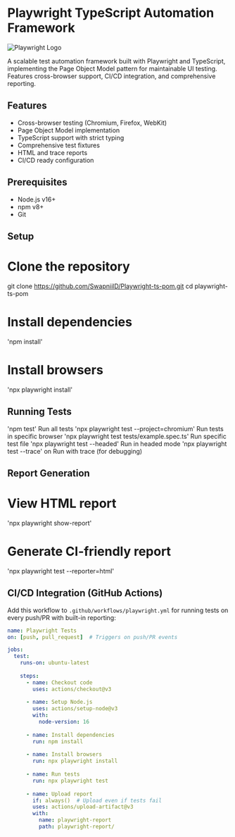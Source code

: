 # Playwright TypeScript Automation Framework

![Playwright Logo](https://playwright.dev/img/playwright-logo.svg)

A scalable test automation framework built with Playwright and TypeScript, implementing the Page Object Model pattern for maintainable UI testing. Features cross-browser support, CI/CD integration, and comprehensive reporting.

## Features

- Cross-browser testing (Chromium, Firefox, WebKit)
- Page Object Model implementation
- TypeScript support with strict typing
- Comprehensive test fixtures
- HTML and trace reports
- CI/CD ready configuration

## Prerequisites

- Node.js v16+
- npm v8+
- Git

## Setup

# Clone the repository
git clone https://github.com/SwapniilD/Playwright-ts-pom.git
cd playwright-ts-pom

# Install dependencies
'npm install'

# Install browsers
'npx playwright install'

## Running Tests
'npm test'	Run all tests
'npx playwright test --project=chromium'	Run tests in specific browser
'npx playwright test tests/example.spec.ts'	Run specific test file
'npx playwright test --headed'	Run in headed mode
'npx playwright test --trace' on	Run with trace (for debugging)

## Report Generation
# View HTML report
'npx playwright show-report'

# Generate CI-friendly report
'npx playwright test --reporter=html'

## CI/CD Integration (GitHub Actions)

Add this workflow to `.github/workflows/playwright.yml` for running tests on every push/PR with built-in reporting:

```yaml
name: Playwright Tests
on: [push, pull_request]  # Triggers on push/PR events

jobs:
  test:
    runs-on: ubuntu-latest
    
    steps:
      - name: Checkout code
        uses: actions/checkout@v3
        
      - name: Setup Node.js
        uses: actions/setup-node@v3
        with:
          node-version: 16
          
      - name: Install dependencies
        run: npm install
        
      - name: Install browsers
        run: npx playwright install
        
      - name: Run tests
        run: npx playwright test
        
      - name: Upload report
        if: always()  # Upload even if tests fail
        uses: actions/upload-artifact@v3
        with:
          name: playwright-report
          path: playwright-report/
